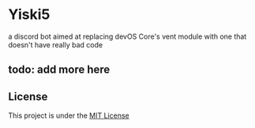 # Yiski5

a discord bot aimed at replacing devOS Core's vent module with one that doesn't have really bad code

## todo: add more here

## License
This project is under the [MIT License](LICENSE) 

